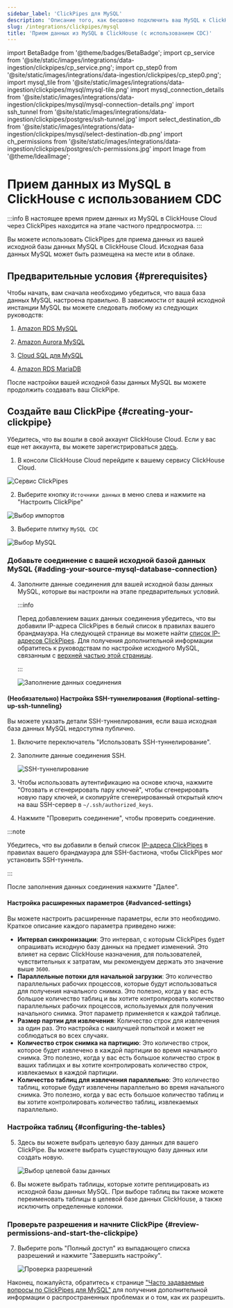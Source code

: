 ```yaml
---
sidebar_label: 'ClickPipes для MySQL'
description: 'Описание того, как бесшовно подключить ваш MySQL к ClickHouse Cloud.'
slug: /integrations/clickpipes/mysql
title: 'Прием данных из MySQL в ClickHouse (с использованием CDC)'
---
```


import BetaBadge from '@theme/badges/BetaBadge';
import cp_service from '@site/static/images/integrations/data-ingestion/clickpipes/cp_service.png';
import cp_step0 from '@site/static/images/integrations/data-ingestion/clickpipes/cp_step0.png';
import mysql_tile from '@site/static/images/integrations/data-ingestion/clickpipes/mysql/mysql-tile.png'
import mysql_connection_details from '@site/static/images/integrations/data-ingestion/clickpipes/mysql/mysql-connection-details.png'
import ssh_tunnel from '@site/static/images/integrations/data-ingestion/clickpipes/postgres/ssh-tunnel.jpg'
import select_destination_db from '@site/static/images/integrations/data-ingestion/clickpipes/mysql/select-destination-db.png'
import ch_permissions from '@site/static/images/integrations/data-ingestion/clickpipes/postgres/ch-permissions.jpg'
import Image from '@theme/IdealImage';


# Прием данных из MySQL в ClickHouse с использованием CDC

<BetaBadge/>

:::info
В настоящее время прием данных из MySQL в ClickHouse Cloud через ClickPipes находится на этапе частного предпросмотра.
:::


Вы можете использовать ClickPipes для приема данных из вашей исходной базы данных MySQL в ClickHouse Cloud. Исходная база данных MySQL может быть размещена на месте или в облаке.

## Предварительные условия {#prerequisites}

Чтобы начать, вам сначала необходимо убедиться, что ваша база данных MySQL настроена правильно. В зависимости от вашей исходной инстанции MySQL вы можете следовать любому из следующих руководств:

1. [Amazon RDS MySQL](./mysql/source/rds)

2. [Amazon Aurora MySQL](./mysql/source/aurora)

3. [Cloud SQL для MySQL](./mysql/source/gcp)

4. [Amazon RDS MariaDB](./mysql/source/rds_maria)

После настройки вашей исходной базы данных MySQL вы можете продолжить создавать ваш ClickPipe.

## Создайте ваш ClickPipe {#creating-your-clickpipe}

Убедитесь, что вы вошли в свой аккаунт ClickHouse Cloud. Если у вас еще нет аккаунта, вы можете зарегистрироваться [здесь](https://cloud.clickhouse.com/).

[//]: # (   TODO update image here)
1. В консоли ClickHouse Cloud перейдите к вашему сервису ClickHouse Cloud.

<Image img={cp_service} alt="Сервис ClickPipes" size="lg" border/>

2. Выберите кнопку `Источники данных` в меню слева и нажмите на "Настроить ClickPipe"

<Image img={cp_step0} alt="Выбор импортов" size="lg" border/>

3. Выберите плитку `MySQL CDC`

<Image img={mysql_tile} alt="Выбор MySQL" size="lg" border/>

### Добавьте соединение с вашей исходной базой данных MySQL {#adding-your-source-mysql-database-connection}

4. Заполните данные соединения для вашей исходной базы данных MySQL, которые вы настроили на этапе предварительных условий.

   :::info

   Перед добавлением ваших данных соединения убедитесь, что вы добавили IP-адреса ClickPipes в белый список в правилах вашего брандмауэра. На следующей странице вы можете найти [список IP-адресов ClickPipes](../index.md#list-of-static-ips).
   Для получения дополнительной информации обратитесь к руководствам по настройке исходного MySQL, связанным с [верхней частью этой страницы](#prerequisites).

   :::

   <Image img={mysql_connection_details} alt="Заполнение данных соединения" size="lg" border/>

#### (Необязательно) Настройка SSH-туннелирования {#optional-setting-up-ssh-tunneling}

Вы можете указать детали SSH-туннелирования, если ваша исходная база данных MySQL недоступна публично.

1. Включите переключатель "Использовать SSH-туннелирование".
2. Заполните данные соединения SSH.

   <Image img={ssh_tunnel} alt="SSH-туннелирование" size="lg" border/>

3. Чтобы использовать аутентификацию на основе ключа, нажмите "Отозвать и сгенерировать пару ключей", чтобы сгенерировать новую пару ключей, и скопируйте сгенерированный открытый ключ на ваш SSH-сервер в `~/.ssh/authorized_keys`.
4. Нажмите "Проверить соединение", чтобы проверить соединение.

:::note

Убедитесь, что вы добавили в белый список [IP-адреса ClickPipes](../clickpipes#list-of-static-ips) в правилах вашего брандмауэра для SSH-бастиона, чтобы ClickPipes мог установить SSH-туннель.

:::

После заполнения данных соединения нажмите "Далее".

#### Настройка расширенных параметров {#advanced-settings}

Вы можете настроить расширенные параметры, если это необходимо. Краткое описание каждого параметра приведено ниже:

- **Интервал синхронизации**: Это интервал, с которым ClickPipes будет опрашивать исходную базу данных на предмет изменений. Это влияет на сервис ClickHouse назначения, для пользователей, чувствительных к затратам, мы рекомендуем держать это значение выше `3600`.
- **Параллельные потоки для начальной загрузки**: Это количество параллельных рабочих процессов, которые будут использоваться для получения начального снимка. Это полезно, когда у вас есть большое количество таблиц и вы хотите контролировать количество параллельных рабочих процессов, используемых для получения начального снимка. Этот параметр применяется к каждой таблице.
- **Размер партии для извлечения**: Количество строк для извлечения за один раз. Это настройка с наилучшей попыткой и может не соблюдаться во всех случаях.
- **Количество строк снимка на партицию**: Это количество строк, которое будет извлечено в каждой партиции во время начального снимка. Это полезно, когда у вас есть большое количество строк в ваших таблицах и вы хотите контролировать количество строк, извлекаемых в каждой партиции.
- **Количество таблиц для извлечения параллельно**: Это количество таблиц, которые будут извлечены параллельно во время начального снимка. Это полезно, когда у вас есть большое количество таблиц и вы хотите контролировать количество таблиц, извлекаемых параллельно.

### Настройка таблиц {#configuring-the-tables}

5. Здесь вы можете выбрать целевую базу данных для вашего ClickPipe. Вы можете выбрать существующую базу данных или создать новую.

   <Image img={select_destination_db} alt="Выбор целевой базы данных" size="lg" border/>

6. Вы можете выбрать таблицы, которые хотите реплицировать из исходной базы данных MySQL. При выборе таблиц вы также можете переименовать таблицы в целевой базе данных ClickHouse, а также исключить определенные колонки.

### Проверьте разрешения и начните ClickPipe {#review-permissions-and-start-the-clickpipe}

7. Выберите роль "Полный доступ" из выпадающего списка разрешений и нажмите "Завершить настройку".

   <Image img={ch_permissions} alt="Проверка разрешений" size="lg" border/>

Наконец, пожалуйста, обратитесь к странице ["Часто задаваемые вопросы по ClickPipes для MySQL"](/integrations/clickpipes/mysql/faq) для получения дополнительной информации о распространенных проблемах и о том, как их разрешить.
